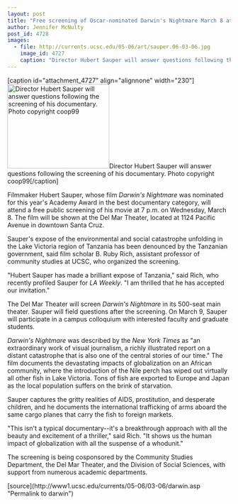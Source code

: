 ```yaml
---
layout: post
title: "Free screening of Oscar-nominated Darwin's Nightmare March 8 at the Del Mar Theater"
author: Jennifer McNulty
post_id: 4728
images:
  - file: http://currents.ucsc.edu/05-06/art/sauper.06-03-06.jpg
    image_id: 4727
    caption: "Director Hubert Sauper will answer questions following the screening of his documentary. Photo copyright coop99"
---
```


[caption id="attachment_4727" align="alignnone" width="230"]<a href="http://localhost/mysite/wp-content/uploads/2006/03/sauper.06-03-06.jpg"><img class="size-full wp-image-4727" src="http://localhost/mysite/wp-content/uploads/2006/03/sauper.06-03-06.jpg" alt="Director Hubert Sauper will answer questions following the screening of his documentary. Photo copyright coop99" width="230" height="190" /></a>Director Hubert Sauper will answer questions following the screening of his documentary. Photo copyright coop99[/caption]
<a name="content" id="content"></a>
<p>
  Filmmaker Hubert Sauper, whose film <i>Darwin's Nightmare</i> was nominated for this year's Academy Award in the best documentary category, will attend a free public screening of his movie at 7 p.m. on Wednesday, March 8. The film will be shown at the Del Mar Theater, located at 1124 Pacific Avenue in downtown Santa Cruz.
</p>
<p>
  Sauper's expose of the environmental and social catastrophe unfolding in the Lake Victoria region of Tanzania has been denounced by the Tanzanian government, said film scholar B. Ruby Rich, assistant professor of community studies at UCSC, who organized the screening.
</p>
<p>
  "Hubert Sauper has made a brilliant expose of Tanzania," said Rich, who recently profiled Sauper for <i>LA Weekly</i>. "I am thrilled that he has accepted our invitation."
</p>
<p>
  The Del Mar Theater will screen <i>Darwin's Nightmare</i> in its 500-seat main theater. Sauper will field questions after the screening. On March 9, Sauper will participate in a campus colloquium with interested faculty and graduate students.
</p>
<p>
  <i>Darwin's Nightmare</i> was described by the <i>New York Times</i> as "an extraordinary work of visual journalism, a richly illustrated report on a distant catastrophe that is also one of the central stories of our time." The film documents the devastating impacts of globalization on an African community, where the introduction of the Nile perch has wiped out virtually all other fish in Lake Victoria. Tons of fish are exported to Europe and Japan as the local population suffers on the brink of starvation.
</p>
<p>
  Sauper captures the gritty realities of AIDS, prostitution, and desperate children, and he documents the international trafficking of arms aboard the same cargo planes that carry the fish to foreign markets.
</p>
<p>
  "This isn't a typical documentary--it's a breakthrough approach with all the beauty and excitement of a thriller," said Rich. "It shows us the human impact of globalization with all the suspense of a whodunit."
</p>
<p>
  The screening is being cosponsored by the Community Studies Department, the Del Mar Theater, and the Division of Social Sciences, with support from numerous academic departments.
</p>
<form>
  <input name="t1" size="-1" type="hidden">
</form>




</p>
[source](http://www1.ucsc.edu/currents/05-06/03-06/darwin.asp "Permalink to darwin")
